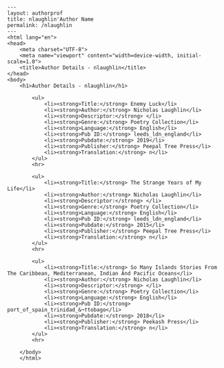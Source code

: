 
    ---
    layout: authorprof
    title: nlaughlin'Author Name 
    permalink: /nlaughlin
    ---
    <html lang="en">
    <head>
        <meta charset="UTF-8">
        <meta name="viewport" content="width=device-width, initial-scale=1.0">
        <title>Author Details - nlaughlin</title>
    </head>
    <body>
        <h1>Author Details - nlaughlin</h1>
        
            <ul>
                <li><strong>Title:</strong> Enemy Luck</li>
                <li><strong>Author:</strong> Nicholas Laughlin</li>
                <li><strong>Descriptor:</strong> </li>
                <li><strong>Genre:</strong> Poetry Collection</li>
                <li><strong>Language:</strong> English</li>
                <li><strong>Pub ID:</strong> leeds_ldn_england</li>
                <li><strong>Pubdate:</strong> 2019</li>
                <li><strong>Publisher:</strong> Peepal Tree Press</li>
                <li><strong>Translation:</strong> n</li>
            </ul>
            <hr>
            
            <ul>
                <li><strong>Title:</strong> The Strange Years of My Life</li>
                <li><strong>Author:</strong> Nicholas Laughlin</li>
                <li><strong>Descriptor:</strong> </li>
                <li><strong>Genre:</strong> Poetry Collection</li>
                <li><strong>Language:</strong> English</li>
                <li><strong>Pub ID:</strong> leeds_ldn_england</li>
                <li><strong>Pubdate:</strong> 2015</li>
                <li><strong>Publisher:</strong> Peepal Tree Press</li>
                <li><strong>Translation:</strong> n</li>
            </ul>
            <hr>
            
            <ul>
                <li><strong>Title:</strong> So Many Islands Stories From The Caribbean, Mediterranean, Indian And Pacific Oceans</li>
                <li><strong>Author:</strong> Nicholas Laughlin</li>
                <li><strong>Descriptor:</strong> </li>
                <li><strong>Genre:</strong> Poetry Collection</li>
                <li><strong>Language:</strong> English</li>
                <li><strong>Pub ID:</strong> port_of_spain_trinidad_&¬†tobago</li>
                <li><strong>Pubdate:</strong> 2018</li>
                <li><strong>Publisher:</strong> Peekash Press</li>
                <li><strong>Translation:</strong> n</li>
            </ul>
            <hr>
            
        </body>
        </html>
        